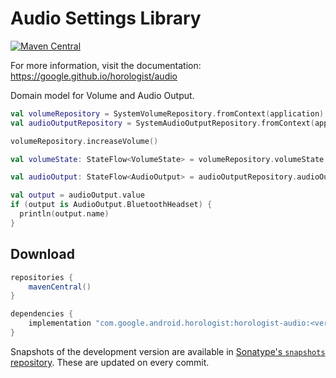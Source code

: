 # Audio Settings Library

[![Maven Central](https://img.shields.io/maven-central/v/com.google.android.horologist/horologist-compose-layout)](https://search.maven.org/search?q=g:com.google.android.horologist)

For more information, visit the documentation: https://google.github.io/horologist/audio

Domain model for Volume and Audio Output.

```kotlin
val volumeRepository = SystemVolumeRepository.fromContext(application)
val audioOutputRepository = SystemAudioOutputRepository.fromContext(application)

volumeRepository.increaseVolume()

val volumeState: StateFlow<VolumeState> = volumeRepository.volumeState

val audioOutput: StateFlow<AudioOutput> = audioOutputRepository.audioOutput

val output = audioOutput.value
if (output is AudioOutput.BluetoothHeadset) {
  println(output.name)
}
```

## Download

```groovy
repositories {
    mavenCentral()
}

dependencies {
    implementation "com.google.android.horologist:horologist-audio:<version>"
}
```

Snapshots of the development version are available in [Sonatype's `snapshots` repository][snap]. These are updated on every commit.

  [snap]: https://oss.sonatype.org/content/repositories/snapshots/com/google/android/horologist/horologist-audio/

